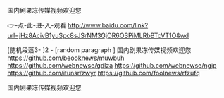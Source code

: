 
国内剧果冻传媒视频欢迎您




👉-点-此-进-入-观看  http://www.baidu.com/link?url=jHz8AcivB1yuSpc8sJSrNM3GjOR6OSPiMLRbBTcVT1O&wd




[随机段落3-
]2 - [random paragraph
]
国内剧果冻传媒视频欢迎您 https://github.com/beooknews/muwbuh
https://github.com/webnewse/gdlza
https://github.com/webnewse/ngip
https://github.com/itunsr/zwyr
https://github.com/foolnews/rfzufq





国内剧果冻传媒视频欢迎您
